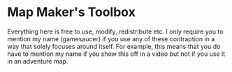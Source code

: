 Map Maker's Toolbox
===================

Everything here is free to use, modify, redistribute etc.
I only require you to mention my name (gamesaucer) if you use any of these contraption in a way that solely focuses around itself.
For example, this means that you do have to mention my name if you show this off in a video but not if you use it in an adventure map.
